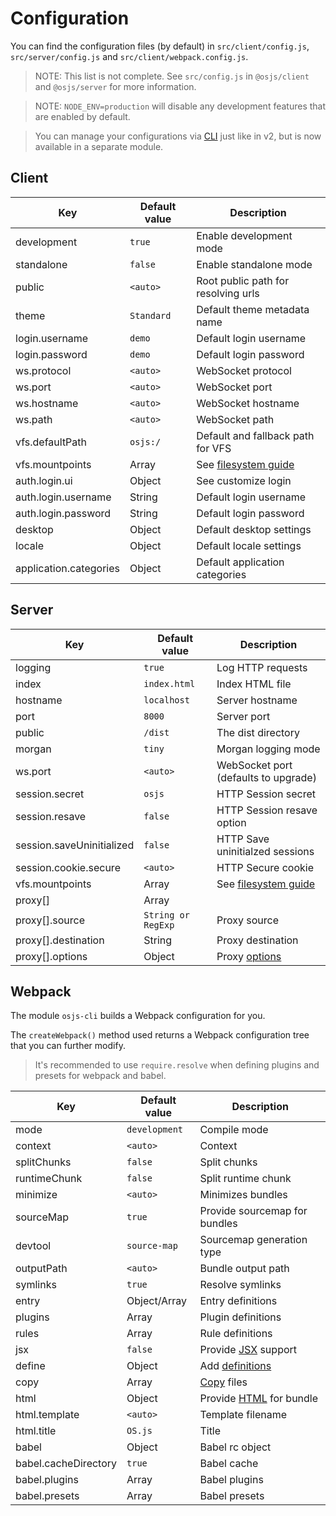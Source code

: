 # Configuration

You can find the configuration files (by default) in `src/client/config.js`, `src/server/config.js` and `src/client/webpack.config.js`.

> NOTE: This list is not complete. See `src/config.js` in `@osjs/client` and `@osjs/server` for more information.

> NOTE: `NODE_ENV=production` will disable any development features that are enabled by default.

> You can manage your configurations via [CLI](../guide/cli/README.md#configuration) just like in v2, but is now available in a separate module.

## Client

| Key                     | Default value | Description                                              |
| ----------------------- | ------------- | -------------------------------------------------------- |
| development             | `true`        | Enable development mode                                  |
| standalone              | `false`       | Enable standalone mode                                   |
| public                  | `<auto>`      | Root public path for resolving urls                      |
| theme                   | `Standard`    | Default theme metadata name                              |
| login.username          | `demo`        | Default login username                                   |
| login.password          | `demo`        | Default login password                                   |
| ws.protocol             | `<auto>`      | WebSocket protocol                                       |
| ws.port                 | `<auto>`      | WebSocket port                                           |
| ws.hostname             | `<auto>`      | WebSocket hostname                                       |
| ws.path                 | `<auto>`      | WebSocket path                                           |
| vfs.defaultPath         | `osjs:/`      | Default and fallback path for VFS                        |
| vfs.mountpoints         | Array         | See [filesystem guide](guide/filesystem/README.md)       |
| auth.login.ui           | Object        | See customize login                                      |
| auth.login.username     | String        | Default login username                                   |
| auth.login.password     | String        | Default login password                                   |
| desktop                 | Object        | Default desktop settings                                 |
| locale                  | Object        | Default locale settings                                  |
| application.categories  | Object        | Default application categories                           |

## Server

| Key                         | Default value       | Description                                                       |
| --------------------------- | ------------------- | ----------------------------------------------------------------- |
| logging                     | `true`              | Log HTTP requests                                                 |
| index                       | `index.html`        | Index HTML file                                                   |
| hostname                    | `localhost`         | Server hostname                                                   |
| port                        | `8000`              | Server port                                                       |
| public                      | `/dist`             | The dist directory                                                |
| morgan                      | `tiny`              | Morgan logging mode                                               |
| ws.port                     | `<auto>`            | WebSocket port (defaults to upgrade)                              |
| session.secret              | `osjs`              | HTTP Session secret                                               |
| session.resave              | `false`             | HTTP Session resave option                                        |
| session.saveUninitialized   | `false`             | HTTP Save uninitialzed sessions                                   |
| session.cookie.secure       | `<auto>`            | HTTP Secure cookie                                                |
| vfs.mountpoints             | Array               | See [filesystem guide](guide/filesystem/README.md)                |
| proxy[]                     | Array               |                                                                   |
| proxy[].source              | `String or RegExp`  | Proxy source                                                      |
| proxy[].destination         | String              | Proxy destination                                                 |
| proxy[].options             | Object              | Proxy [options](https://github.com/villadora/express-http-proxy)  |

## Webpack

The module `osjs-cli` builds a Webpack configuration for you.

The `createWebpack()` method used returns a Webpack configuration tree that you can further modify.

> It's recommended to use `require.resolve` when defining plugins and presets for webpack and babel.

| Key                         | Default value      | Description                                             |
| --------------------------- | ------------------ | ------------------------------------------------------- |
| mode                        | `development`      | Compile mode                                            |
| context                     | `<auto>`           | Context                                                 |
| splitChunks                 | `false`            | Split chunks                                            |
| runtimeChunk                | `false`            | Split runtime chunk                                     |
| minimize                    | `<auto>`           | Minimizes bundles                                       |
| sourceMap                   | `true`             | Provide sourcemap for bundles                           |
| devtool                     | `source-map`       | Sourcemap generation type                               |
| outputPath                  | `<auto>`           | Bundle output path                                      |
| symlinks                    | `true`             | Resolve symlinks                                        |
| entry                       | Object/Array       | Entry definitions                                       |
| plugins                     | Array              | Plugin definitions                                      |
| rules                       | Array              | Rule definitions                                        |
| jsx                         | `false`            | Provide [JSX](https://www.npmjs.com/package/babel-plugin-transform-react-jsx) support |
| define                      | Object             | Add [definitions](https://webpack.js.org/plugins/define-plugin/) |
| copy                        | Array              | [Copy](https://github.com/webpack-contrib/copy-webpack-plugin) files |
| html                        | Object             | Provide [HTML](https://github.com/jantimon/html-webpack-plugin) for bundle |
| html.template               | `<auto>`           | Template filename                                       |
| html.title                  | `OS.js`            | Title                                                   |
| babel                       | Object             | Babel rc object                                         |
| babel.cacheDirectory        | `true`             | Babel cache                                             |
| babel.plugins               | Array              | Babel plugins                                           |
| babel.presets               | Array              | Babel presets                                           |

